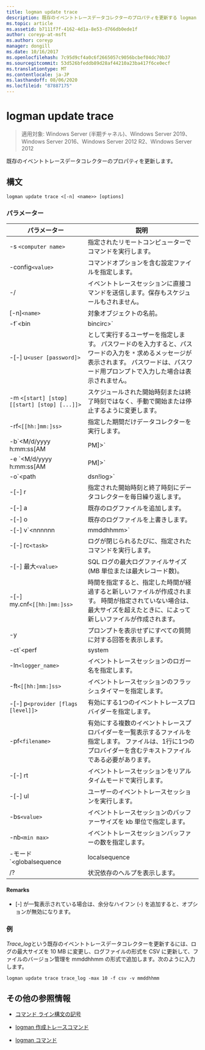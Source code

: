```yaml
---
title: logman update trace
description: 既存のイベントトレースデータコレクターのプロパティを更新する logman update トレースコマンドの参照記事です。
ms.topic: article
ms.assetid: b7111f7f-4162-4d1a-8e53-d766db0ede1f
author: coreyp-at-msft
ms.author: coreyp
manager: dongill
ms.date: 10/16/2017
ms.openlocfilehash: 7c95d9cf4a0c6f2665057c9056bcbef04dc70b37
ms.sourcegitcommit: 53d526bfeddb89d28af44210a23ba417f6ce0ecf
ms.translationtype: MT
ms.contentlocale: ja-JP
ms.lasthandoff: 08/06/2020
ms.locfileid: "87887175"
---
```

# <a name="logman-update-trace"></a>logman update trace

> 適用対象: Windows Server (半期チャネル)、Windows Server 2019、Windows Server 2016、Windows Server 2012 R2、Windows Server 2012

既存のイベントトレースデータコレクターのプロパティを更新します。

## <a name="syntax"></a>構文

```
logman update trace <[-n] <name>> [options]
```

### <a name="parameters"></a>パラメーター

| パラメーター | 説明 |
| --------- | ----------- |
| -s `<computer name>` | 指定されたリモートコンピューターでコマンドを実行します。 |
| -config`<value>` | コマンドオプションを含む設定ファイルを指定します。 |
| -/ | イベントトレースセッションに直接コマンドを送信します。保存もスケジュールもされません。 |
| [-n]`<name>` | 対象オブジェクトの名前。 |
| -f`<bin|bincirc>` | データコレクターのログの形式を指定します。 |
| -[-] u`<user [password]>` | として実行するユーザーを指定します。 パスワードのを入力すると、パスワードの入力を `*` 求めるメッセージが表示されます。 パスワードは、パスワード用プロンプトで入力した場合は表示されません。 |
| -m `<[start] [stop] [[start] [stop] [...]]>` | スケジュールされた開始時刻または終了時刻ではなく、手動で開始または停止するように変更します。 |
| -rf`<[[hh:]mm:]ss>` | 指定した期間だけデータコレクターを実行します。 |
| -b`<M/d/yyyy h:mm:ss[AM|PM]>` | 指定された時間にデータの収集を開始します。 |
| -e `<M/d/yyyy h:mm:ss[AM|PM]>` | 指定された時間にデータ収集を終了します。 |
| -o`<path|dsn!log>` | SQL データベースの出力ログファイルまたは DSN およびログセット名を指定します。 |
| -[-] r | 指定された開始時刻と終了時刻にデータコレクターを毎日繰り返します。 |
| -[-] a | 既存のログファイルを追加します。 |
| -[-] o | 既存のログファイルを上書きします。 |
| -[-] v`<nnnnnn|mmddhhmm>` | ファイルのバージョン管理情報をログファイル名の末尾にアタッチします。 |
| -[-] rc`<task>` | ログが閉じられるたびに、指定されたコマンドを実行します。 |
| -[-] 最大`<value>` | SQL ログの最大ログファイルサイズ (MB 単位または最大レコード数)。 |
| -[-] my.cnf`<[[hh:]mm:]ss>` | 時間を指定すると、指定した時間が経過すると新しいファイルが作成されます。 時間が指定されていない場合は、最大サイズを超えたときに、によって新しいファイルが作成されます。 |
| -y | プロンプトを表示せずにすべての質問に対する回答を表示します。 |
| -ct`<perf|system|cycle>` | イベントトレースセッションのクロックの種類を指定します。 |
| -ln`<logger_name>` | イベントトレースセッションのロガー名を指定します。 |
| -ft`<[[hh:]mm:]ss>` | イベントトレースセッションのフラッシュタイマーを指定します。 |
| -[-] p`<provider [flags [level]]>` | 有効にする1つのイベントトレースプロバイダーを指定します。 |
| -pf`<filename>` | 有効にする複数のイベントトレースプロバイダーを一覧表示するファイルを指定します。 ファイルは、1行に1つのプロバイダーを含むテキストファイルである必要があります。 |
| -[-] rt | イベントトレースセッションをリアルタイムモードで実行します。 |
| -[-] ul | ユーザーのイベントトレースセッションを実行します。 |
| -bs`<value>` | イベントトレースセッションのバッファーサイズを kb 単位で指定します。 |
| -nb`<min max>` | イベントトレースセッションバッファーの数を指定します。 |
| -モード`<globalsequence|localsequence|pagedmemory>` | イベントトレースセッションロガーモードを次のように指定します。<ul><li>**Globalsequence** -イベントトレーサーは、イベントを受信したトレースセッションに関係なく、受信したすべてのイベントにシーケンス番号を追加します。</li><li>**Localsequence** -イベントトレーサーが特定のトレースセッションで受信したイベントのシーケンス番号を追加することを指定します。 このオプションを使用すると、すべてのセッションで重複するシーケンス番号が存在する可能性がありますが、各トレースセッション内で一意になります。</li><li>**Pagedmemory** -イベントトレーサーが、既定の非ページメモリプールではなく、ページングされたメモリを内部バッファー割り当てに使用することを指定します。</li></ul> |
| /? | 状況依存のヘルプを表示します。 |

#### <a name="remarks"></a>Remarks

- [-] が一覧表示されている場合は、余分なハイフン (-) を追加すると、オプションが無効になります。

### <a name="examples"></a>例

*Trace_log*という既存のイベントトレースデータコレクターを更新するには、ログの最大サイズを 10 MB に変更し、ログファイルの形式を CSV に更新して、ファイルのバージョン管理を mmddhhmm の形式で追加します。次のように入力します。

```
logman update trace trace_log -max 10 -f csv -v mmddhhmm
```

## <a name="additional-references"></a>その他の参照情報

- [コマンド ライン構文の記号](command-line-syntax-key.md)

- [logman 作成トレースコマンド](logman-create-trace.md)

- [logman コマンド](logman.md)
